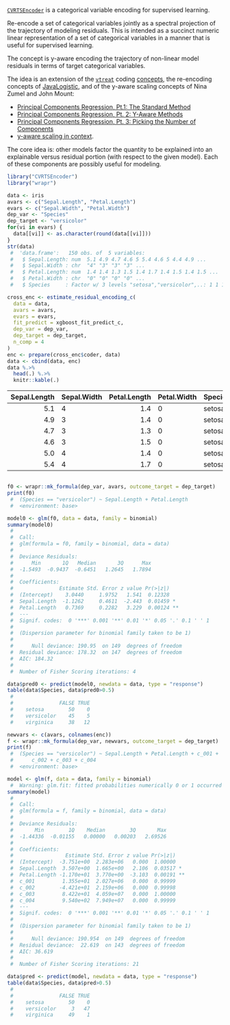
<!-- README.md is generated from README.Rmd. Please edit that file -->

[`CVRTSEncoder`](https://github.com/WinVector/CVRTSEncoder) is a
categorical variable encoding for supervised learning.

Re-encode a set of categorical variables jointly as a spectral
projection of the trajectory of modeling residuals. This is intended as
a succinct numeric linear representation of a set of categorical
variables in a manner that is useful for supervised learning.

The concept is y-aware encoding the trajectory of non-linear model
residuals in terms of target categorical variables.

The idea is an extension of the
[`vtreat`](https://github.com/WinVector/vtreat) coding
[concepts](https://github.com/WinVector/vtreat/blob/master/extras/vtreat.pdf),
the re-encoding concepts of
[JavaLogistic](https://github.com/WinVector/Logistic), and of the
y-aware scaling concepts of Nina Zumel and John Mount:

  - [Principal Components Regression, Pt.1: The Standard
    Method](http://www.win-vector.com/blog/2016/05/pcr_part1_xonly/)
  - [Principal Components Regression, Pt. 2: Y-Aware
    Methods](http://www.win-vector.com/blog/2016/05/pcr_part2_yaware/)
  - [Principal Components Regression, Pt. 3: Picking the Number of
    Components](http://www.win-vector.com/blog/2016/05/pcr_part3_pickk/)
  - [y-aware scaling in
    context](http://www.win-vector.com/blog/2016/06/y-aware-scaling-in-context/).

The core idea is: other models factor the quantity to be explained into
an explainable versus residual portion (with respect to the given
model). Each of these components are possibly useful for modeling.

``` r
library("CVRTSEncoder")
library("wrapr")

data <- iris
avars <- c("Sepal.Length", "Petal.Length")
evars <- c("Sepal.Width", "Petal.Width")
dep_var <- "Species"
dep_target <- "versicolor"
for(vi in evars) {
  data[[vi]] <- as.character(round(data[[vi]]))
}
str(data)
 #  'data.frame':   150 obs. of  5 variables:
 #   $ Sepal.Length: num  5.1 4.9 4.7 4.6 5 5.4 4.6 5 4.4 4.9 ...
 #   $ Sepal.Width : chr  "4" "3" "3" "3" ...
 #   $ Petal.Length: num  1.4 1.4 1.3 1.5 1.4 1.7 1.4 1.5 1.4 1.5 ...
 #   $ Petal.Width : chr  "0" "0" "0" "0" ...
 #   $ Species     : Factor w/ 3 levels "setosa","versicolor",..: 1 1 1 1 1 1 1 1 1 1 ...

cross_enc <- estimate_residual_encoding_c(
  data = data,
  avars = avars,
  evars = evars,
  fit_predict = xgboost_fit_predict_c,
  dep_var = dep_var,
  dep_target = dep_target,
  n_comp = 4
)
enc <- prepare(cross_enc$coder, data)
data <- cbind(data, enc)
data %.>%
  head(.) %.>% 
  knitr::kable(.)
```

| Sepal.Length | Sepal.Width | Petal.Length | Petal.Width | Species |     c\_001 |      c\_002 |      c\_003 |      c\_004 |
| -----------: | :---------- | -----------: | :---------- | :------ | ---------: | ----------: | ----------: | ----------: |
|          5.1 | 4           |          1.4 | 0           | setosa  | \-1.728808 |   1.0609191 | \-0.0152318 | \-0.0750118 |
|          4.9 | 3           |          1.4 | 0           | setosa  | \-1.377114 | \-0.3953607 | \-0.1182516 | \-0.0072902 |
|          4.7 | 3           |          1.3 | 0           | setosa  | \-1.377114 | \-0.3953607 | \-0.1182516 | \-0.0072902 |
|          4.6 | 3           |          1.5 | 0           | setosa  | \-1.377114 | \-0.3953607 | \-0.1182516 | \-0.0072902 |
|          5.0 | 4           |          1.4 | 0           | setosa  | \-1.728808 |   1.0609191 | \-0.0152318 | \-0.0750118 |
|          5.4 | 4           |          1.7 | 0           | setosa  | \-1.728808 |   1.0609191 | \-0.0152318 | \-0.0750118 |

``` r

f0 <- wrapr::mk_formula(dep_var, avars, outcome_target = dep_target)
print(f0)
 #  (Species == "versicolor") ~ Sepal.Length + Petal.Length
 #  <environment: base>

model0 <- glm(f0, data = data, family = binomial)
summary(model0)
 #  
 #  Call:
 #  glm(formula = f0, family = binomial, data = data)
 #  
 #  Deviance Residuals: 
 #      Min       1Q   Median       3Q      Max  
 #  -1.5493  -0.9437  -0.6451   1.2645   1.7894  
 #  
 #  Coefficients:
 #               Estimate Std. Error z value Pr(>|z|)   
 #  (Intercept)    3.0440     1.9752   1.541  0.12328   
 #  Sepal.Length  -1.1262     0.4611  -2.443  0.01459 * 
 #  Petal.Length   0.7369     0.2282   3.229  0.00124 **
 #  ---
 #  Signif. codes:  0 '***' 0.001 '**' 0.01 '*' 0.05 '.' 0.1 ' ' 1
 #  
 #  (Dispersion parameter for binomial family taken to be 1)
 #  
 #      Null deviance: 190.95  on 149  degrees of freedom
 #  Residual deviance: 178.32  on 147  degrees of freedom
 #  AIC: 184.32
 #  
 #  Number of Fisher Scoring iterations: 4

data$pred0 <- predict(model0, newdata = data, type = "response")
table(data$Species, data$pred0>0.5)
 #              
 #               FALSE TRUE
 #    setosa        50    0
 #    versicolor    45    5
 #    virginica     38   12

newvars <- c(avars, colnames(enc))
f <- wrapr::mk_formula(dep_var, newvars, outcome_target = dep_target)
print(f)
 #  (Species == "versicolor") ~ Sepal.Length + Petal.Length + c_001 + 
 #      c_002 + c_003 + c_004
 #  <environment: base>

model <- glm(f, data = data, family = binomial)
 #  Warning: glm.fit: fitted probabilities numerically 0 or 1 occurred
summary(model)
 #  
 #  Call:
 #  glm(formula = f, family = binomial, data = data)
 #  
 #  Deviance Residuals: 
 #       Min        1Q    Median        3Q       Max  
 #  -1.44336  -0.01155   0.00000   0.00203   2.69526  
 #  
 #  Coefficients:
 #                 Estimate Std. Error z value Pr(>|z|)   
 #  (Intercept)  -3.751e+00  2.283e+06   0.000  1.00000   
 #  Sepal.Length  3.507e+00  1.665e+00   2.106  0.03517 * 
 #  Petal.Length -1.170e+01  3.770e+00  -3.103  0.00191 **
 #  c_001         1.355e+01  2.027e+06   0.000  0.99999   
 #  c_002        -4.421e+01  2.159e+06   0.000  0.99998   
 #  c_003         8.422e+01  4.059e+07   0.000  1.00000   
 #  c_004         9.540e+02  7.949e+07   0.000  0.99999   
 #  ---
 #  Signif. codes:  0 '***' 0.001 '**' 0.01 '*' 0.05 '.' 0.1 ' ' 1
 #  
 #  (Dispersion parameter for binomial family taken to be 1)
 #  
 #      Null deviance: 190.954  on 149  degrees of freedom
 #  Residual deviance:  22.619  on 143  degrees of freedom
 #  AIC: 36.619
 #  
 #  Number of Fisher Scoring iterations: 21

data$pred <- predict(model, newdata = data, type = "response")
table(data$Species, data$pred>0.5)
 #              
 #               FALSE TRUE
 #    setosa        50    0
 #    versicolor     3   47
 #    virginica     49    1
```

